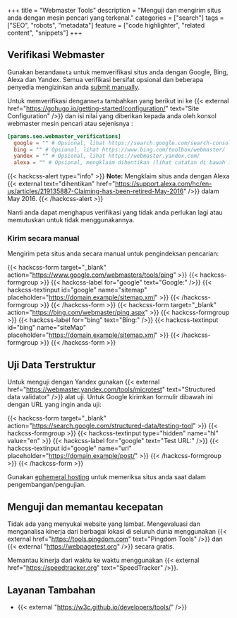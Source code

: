 +++
title = "Webmaster Tools"
description = "Menguji dan mengirim situs anda dengan mesin pencari yang terkenal."
categories = ["search"]
tags = ["SEO", "robots", "metadata"]
feature = ["code highlighter", "related content", "snippets"]
+++

## Verifikasi Webmaster

Gunakan beranda`meta` untuk memverifikasi situs anda dengan Google, Bing, Alexa dan Yandex. Semua verifikasi bersifat opsional dan beberapa penyedia mengizinkan anda [submit manually](#submit-manually).

Untuk memverifikasi dengan`meta` tambahkan yang berikut ini ke {{< external href="https://gohugo.io/getting-started/configuration/" text="Site Configuration" />}} dan isi nilai yang diberikan kepada anda oleh konsol webmaster mesin pencari atau sejenisnya :

```toml
[params.seo.webmaster_verifications]
  google = "" # Opsional, lihat https://search.google.com/search-console
  bing = "" # Opsional, lihat https://www.bing.com/toolbox/webmaster/
  yandex = "" # Opsional, lihat https://webmaster.yandex.com/
  alexa = "" # Opsional, mengklaim dihentikan (lihat catatan di bawah ini)
```

{{< hackcss-alert type="info" >}}
<strong>Note:</strong> Mengklaim situs anda dengan Alexa {{< external text="dihentikan" href="https://support.alexa.com/hc/en-us/articles/219135887-Claiming-has-been-retired-May-2016" />}} dalam May 2016.
{{< /hackcss-alert >}}

Nanti anda dapat menghapus verifikasi yang tidak anda perlukan lagi atau memutuskan untuk tidak menggunakannya.

### Kirim secara manual

Mengirim peta situs anda secara manual untuk pengindeksan pencarian:

{{< hackcss-form target="_blank" action="https://www.google.com/webmasters/tools/ping" >}}
  {{< hackcss-formgroup >}}
    {{< hackcss-label for="google" text="Google:" />}}
    {{< hackcss-textinput id="google" name="sitemap" placeholder="https://domain.example/sitemap.xml" >}}
  {{< /hackcss-formgroup >}}
{{< /hackcss-form >}}
{{< hackcss-form target="_blank" action="https://bing.com/webmaster/ping.aspx" >}}
  {{< hackcss-formgroup >}}
    {{< hackcss-label for="bing" text="Bing:" />}}
    {{< hackcss-textinput id="bing" name="siteMap" placeholder="https://domain.example/sitemap.xml" >}}
  {{< /hackcss-formgroup >}}
{{< /hackcss-form >}}

## Uji Data Terstruktur

Untuk menguji dengan Yandex gunakan {{< external href="https://webmaster.yandex.com/tools/microtest" text="Structured data validator" />}} alat uji. Untuk Google kirimkan formulir dibawah ini dengan URL yang ingin anda uji:

{{< hackcss-form target="_blank" action="https://search.google.com/structured-data/testing-tool" >}}
  {{< hackcss-formgroup >}}
    {{< hackcss-textinput type="hidden" name="hl" value="en" >}}
    {{< hackcss-label for="google" text="Test URL:" />}}
    {{< hackcss-textinput id="google" name="url" placeholder="https://domain.example/post/" >}}
  {{< /hackcss-formgroup >}}
{{< /hackcss-form >}}

Gunakan [ephemeral hosting](../air-gapping/#ephemeral-hosting-with-end-to-end-encryption) untuk memeriksa situs anda saat dalam pengembangan/pengujian.

## Menguji dan memantau kecepatan

Tidak ada yang menyukai website yang lambat. Mengevaluasi dan menganalisa kinerja dari berbagai lokasi di seluruh dunia menggunakan {{< external href="https://tools.pingdom.com" text="Pingdom Tools" />}} dan {{< external "https://webpagetest.org" />}} secara gratis.

Memantau kinerja dari waktu ke waktu menggunakan {{< external href="https://speedtracker.org" text="SpeedTracker" />}}.


## Layanan Tambahan

- {{< external "https://w3c.github.io/developers/tools/" />}}
